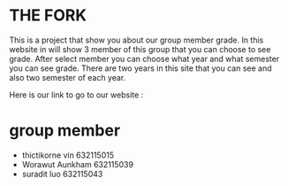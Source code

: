 # THE FORK
This is a project that show you about our group member grade.
In this website in will show 3 member of this group that you can choose to see grade.
After select member you can choose what year and what semester you can see grade.
There are two years in this site that you can see and also two semester of each year.

Here is our link to go to our website : 



# group member
- thictikorne vin 632115015
- Worawut Aunkham 632115039
- suradit luo 632115043
